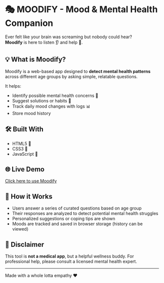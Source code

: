 # 🎭 MOODIFY - Mood & Mental Health Companion

Ever felt like your brain was screaming but nobody could hear?  
**Moodify** is here to listen 👂 and help 🌈.

## 💡 What is Moodify?

Moodify is a web-based app designed to **detect mental health patterns** across different age groups by asking simple, relatable questions.

It helps:
- Identify possible mental health concerns 🧠
- Suggest solutions or habits 💬
- Track daily mood changes with logs 📊
- Store mood history 

## 🛠️ Built With
- HTML5 🧱
- CSS3 🎨
- JavaScript 🧠

## 🌐 Live Demo
[Click here to use Moodify](https://farrruu21.github.io/Moodify)

## 📂 How it Works
- Users answer a series of curated questions based on age group
- Their responses are analyzed to detect potential mental health struggles
- Personalized suggestions or coping tips are shown
- Moods are tracked and saved in browser storage (history can be viewed)

## 🧠 Disclaimer
This tool is **not a medical app**, but a helpful wellness buddy. For professional help, please consult a licensed mental health expert.

---

Made with a whole lotta empathy ❤️
